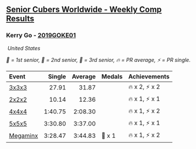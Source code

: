 <style>table {white-space: nowrap;}</style>
<link rel="stylesheet" type="text/css" href="/scw-comp/css/flags.css" />

## [Senior Cubers Worldwide - Weekly Comp Results](/scw-comp/results/)
### Kerry Go - [2019GOKE01](https://www.worldcubeassociation.org/persons/2019GOKE01)

<i class="flag flag-US" />&nbsp;United States

<span style="white-space: nowrap;">🥇 = 1st senior</span>, <span style="white-space: nowrap;">🥈 = 2nd senior</span>, <span style="white-space: nowrap;">🥉 = 3rd senior</span>, <span style="white-space: nowrap;">🔥 = PR average</span>, <span style="white-space: nowrap;">⚡ = PR single</span>.

| Event | Single | Average | Medals | Achievements|
| :-- | --: | --: | :-- | :-- |
| [3x3x3](333.md) | 27.91 | 31.87 |  | 🔥 x 2, ⚡ x 2 |
| [2x2x2](222.md) | 10.14 | 12.36 |  | 🔥 x 1, ⚡ x 1 |
| [4x4x4](444.md) | 1:40.75 | 2:08.30 |  | 🔥 x 1, ⚡ x 2 |
| [5x5x5](555.md) | 3:30.80 | 3:37.00 |  | 🔥 x 1, ⚡ x 1 |
| [Megaminx](minx.md) | 3:28.47 | 3:44.83 | 🥉 x 1 | 🔥 x 1, ⚡ x 2 |

<!-- Global site tag (gtag.js) - Google Analytics -->
<script async src="https://www.googletagmanager.com/gtag/js?id=UA-86348435-3"></script>
<script>window.dataLayer = window.dataLayer || []; function gtag() {dataLayer.push(arguments);} gtag('js', new Date()); gtag('config', 'UA-86348435-3');</script>
